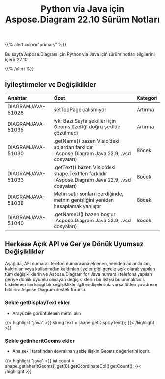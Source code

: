 ﻿---
title: Python via Java için Aspose.Diagram 22.10 Sürüm Notları
type: docs
weight: 18
url: /tr/python-java/aspose-diagram-for-python-via-java-22-10-release-notes/
---
{{% alert color="primary" %}}

Bu sayfa Aspose.Diagram için Python via Java için sürüm notları bilgilerini içerir 22.10.

{{% /alert %}}
## **İyileştirmeler ve Değişiklikler**  ##

|**Anahtar**|**Özet**|**Kategori**|
|:- |:- |:- |
|DIAGRAMJAVA-51028|setTopPage çalışmıyor|Artırma|
|DIAGRAMJAVA-51035|wk: Bazı Sayfa şekilleri için Geoms özelliği doğru şekilde çözülmedi|Artırma|
|DIAGRAMJAVA-51030|.getName() bazen Visio'deki adlardan farklıdır (Aspose.Diagram Java 22.9, .vsd dosyaları)|Böcek|
|DIAGRAMJAVA-51033|.getText() bazen Visio'deki shape.Text'ten farklıdır (Aspose.Diagram Java 22.9, .vsd dosyaları)|Böcek|
|DIAGRAMJAVA-51038|Metin satır sonları içerdiğinde, metnin genişliğini yeniden hesaplamak yanlıştır|Böcek|
|DIAGRAMJAVA-51040|.getNameU() bazen boştur (Aspose.Diagram Java 22.9, .vsd dosyaları)|Böcek|

## **Herkese Açık API ve Geriye Dönük Uyumsuz Değişiklikler**
Aşağıda, API numaralı telefon numarasına eklenen, yeniden adlandırılan, kaldırılan veya kullanımdan kaldırılan üyeler gibi genele açık olarak yapılan tüm değişikliklerin ve Aspose.Diagram for Java numaralı telefona yapılan geriye dönük uyumlu olmayan değişikliklerin bir listesi bulunmaktadır. Listelenen herhangi bir değişiklikle ilgili endişeleriniz varsa lütfen şu adrese bildirin: Aspose.Diagram destek forumu.

### **Şekle getDisplayText ekler**
- Arayüzde görüntülenen metni alın

{{< highlight "java" >}}
string text = shape.getDisplayText();
{{< /highlight >}}

### **Şekle getInheritGeoms ekler**
- Ana şekil tarafından devralınan şekle ilişkin Geoms değerlerini içerir.

{{< highlight "java" >}}
int count = shape.getInheritGeoms().get(0).getCoordinateCol().getCount();
{{< /highlight >}}
